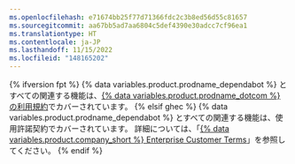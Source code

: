 ```yaml
---
ms.openlocfilehash: e71674bb25f77d71366fdc2c3b8ed56d55c81657
ms.sourcegitcommit: aa67bb5ad7aa6804c5def4390e30adcc7cf96ea1
ms.translationtype: HT
ms.contentlocale: ja-JP
ms.lasthandoff: 11/15/2022
ms.locfileid: "148165202"
---
```

{% ifversion fpt %} {% data variables.product.prodname_dependabot %} とすべての関連する機能は、[{% data variables.product.prodname_dotcom %} の利用規約](/free-pro-team@latest/github/site-policy/github-terms-of-service)でカバーされています。
{% elsif ghec %} {% data variables.product.prodname_dependabot %} とすべての関連する機能は、使用許諾契約でカバーされています。 詳細については、「[{% data variables.product.company_short %} Enterprise Customer Terms](https://github.com/customer-terms)」を参照してください。
{% endif %}
